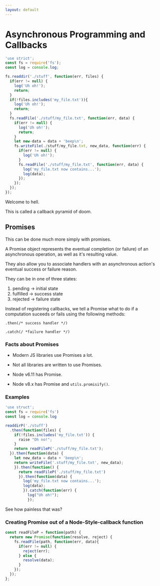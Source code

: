 ```yaml
---
layout: default
---
```


# Asynchronous Programming and Callbacks

```javascript
'use strict';
const fs = require('fs');
const log = console.log;

fs.readdir('./stuff', function(err, files) {
  if(err != null) {
    log('Uh oh!');
    return;
  }
  if(!files.includes('my_file.txt')){
    log('Uh oh!');
    return;
  }
  fs.readFile('./stuff/my_file.txt', function(err, data) {
    if(err != null) {
      log('Uh oh!');
      return;
    }
    let new-data = data + 'beep\n';
    fs.writeFile(./stuff/my_file.txt, new_data, function(err) {
      if(err != null) {
        log('Uh oh!');
      }
      fs.readFile('./stuff/my_file.txt', function(err, data) {
        log('my_file.txt now contains...');
        log(data);
      });
    });
  });
});
```

Welcome to hell.

This is called a callback pyramid of doom.


## Promises

This can be done much more simply with promises.

A Promise object represents the eventual completion (or failure) of an asynchronous operation, as well as it's resulting value.

They also allow you to associate handlers with an asynchronous action's eventual success or failure reason.

They can be in one of three states:

1.  pending -> initial state
2.  fulfilled -> success state
3.  rejected -> failure state


Instead of registering callbacks, we tell a Promise what to do if a computation suceeds or fails using the following methods:

`.then(/* success handler */)`

`.catch(/ *failure handler */)`


### Facts about Promises

+ Modern JS libraries use Promises a lot.

+ Not all libraries are written to use Promises.

+ Node v6.11 has Promise.

+ Node v8.x has Promise and `utils.promisify()`.


### Examples
```javascript
'use struct';
const fs = require('fs')
const log = console.log

readdirP('./stuff')
  .then(function(files) {
    if(!files.includes('my_file.txt')) {
      raise "Oh no!";
    }
    return readFileP('./stuff/my_file.txt');
  }).then(function(data) {
    let new_data = data + 'beep\n';
    return writeFile('.stuff/my_file.txt', new_data);
    }).then(function() {
      return readFileP('./stuff/my_file.txt')
      }).then(function(data) {
        log('my_file.txt now contains...');
        log(data);
        }).catch(function(err) {
          log("Uh oh!");
          });
```

See how painless that was?


### Creating Promise out of a Node-Style-callback function

```javascript
const readFileP = function(path) {
  return new Promise(function(resolve, reject) {
    fs.readFile(path, function(err, data){
      if(err != null) {
        reject(err);
      } else {
        resolve(data);
      }
    });
  });
};
```
